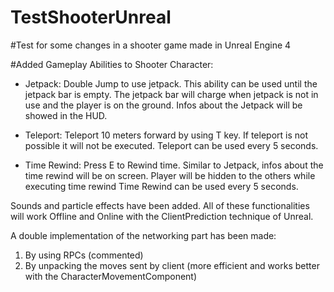 # TestShooterUnreal
 #Test for some changes in a shooter game made in Unreal Engine 4

 #Added Gameplay Abilities to Shooter Character:

 - Jetpack:
 Double Jump to use jetpack. 
 This ability can be used until the jetpack bar is empty.
 The jetpack bar will charge when jetpack is not in use and the player is on the ground.
 Infos about the Jetpack will be showed in the HUD.

 - Teleport:
 Teleport 10 meters forward by using T key. 
 If teleport is not possible it will not be executed. 
 Teleport can be used every 5 seconds.

 - Time Rewind:
 Press E to Rewind time. 
 Similar to Jetpack, infos about the time rewind will be on screen. 
 Player will be hidden to the others while executing time rewind
 Time Rewind can be used every 5 seconds.

Sounds and particle effects have been added.
All of these functionalities will work Offline and Online with the ClientPrediction technique of Unreal.

A double implementation of the networking part has been made:
1. By using RPCs (commented)
2. By unpacking the moves sent by client (more efficient and works better with the CharacterMovementComponent)
